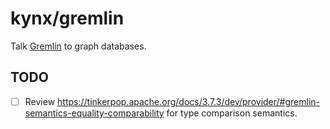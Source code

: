 # kynx/gremlin

Talk [Gremlin] to graph databases.

## TODO

* [ ] Review https://tinkerpop.apache.org/docs/3.7.3/dev/provider/#gremlin-semantics-equality-comparability 
for type comparison semantics.



[Gremlin]: https://tinkerpop.apache.org/gremlin.html